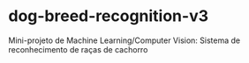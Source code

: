 # dog-breed-recognition-v3
Mini-projeto de Machine Learning/Computer Vision: Sistema de reconhecimento de raças de cachorro
